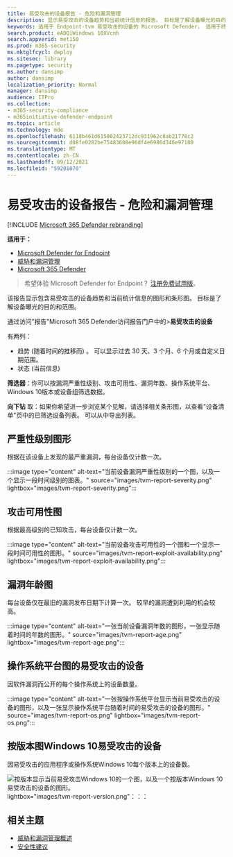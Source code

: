 ```yaml
---
title: 易受攻击的设备报告 - 危险和漏洞管理
description: 显示易受攻击的设备趋势和当前统计信息的报告。 目标是了解设备曝光的目的和范围。
keywords: 适用于 Endpoint-tvm 易受攻击的设备的 Microsoft Defender， 适用于终结点的 Microsoft Defender， tvm， &漏洞暴露， 减少威胁和漏洞， 监视安全配置
search.product: eADQiWindows 10XVcnh
search.appverid: met150
ms.prod: m365-security
ms.mktglfcycl: deploy
ms.sitesec: library
ms.pagetype: security
ms.author: dansimp
author: dansimp
localization_priority: Normal
manager: dansimp
audience: ITPro
ms.collection:
- m365-security-compliance
- m365initiative-defender-endpoint
ms.topic: article
ms.technology: mde
ms.openlocfilehash: 6118b461d615002423712dc931962c8ab21778c2
ms.sourcegitcommit: d08fe0282be75483608e96df4e6986d346e97180
ms.translationtype: MT
ms.contentlocale: zh-CN
ms.lasthandoff: 09/12/2021
ms.locfileid: "59201070"
---
```

# <a name="vulnerable-devices-report---threat-and-vulnerability-management"></a>易受攻击的设备报告 - 危险和漏洞管理

[!INCLUDE [Microsoft 365 Defender rebranding](../../includes/microsoft-defender.md)]

**适用于：**

- [Microsoft Defender for Endpoint](https://go.microsoft.com/fwlink/?linkid=2154037)
- [威胁和漏洞管理](next-gen-threat-and-vuln-mgt.md)
- [Microsoft 365 Defender](https://go.microsoft.com/fwlink/?linkid=2118804)

> 希望体验 Microsoft Defender for Endpoint？ [注册免费试用版](https://signup.microsoft.com/create-account/signup?products=7f379fee-c4f9-4278-b0a1-e4c8c2fcdf7e&ru=https://aka.ms/MDEp2OpenTrial?ocid=docs-wdatp-portaloverview-abovefoldlink)。

该报告显示包含易受攻击的设备趋势和当前统计信息的图形和条形图。 目标是了解设备曝光的目的和范围。

通过访问"报告"Microsoft 365 Defender访问报告门户中的>**易受攻击的设备**

有两列：

- 趋势 (随着时间的推移而) 。 可以显示过去 30 天、3 个月、6 个月或自定义日期范围。
- 状态 (当前信息) 

**筛选器**：你可以按漏洞严重性级别、攻击可用性、漏洞年数、操作系统平台、Windows 10版本或设备组筛选数据。

**向下钻** 取：如果你希望进一步浏览某个见解，请选择相关条形图，以查看"设备清单"页中的已筛选设备列表。 可以从中导出列表。

## <a name="severity-level-graphs"></a>严重性级别图形

根据在该设备上发现的最严重漏洞，每台设备仅计数一次。

:::image type="content" alt-text="当前设备漏洞严重性级别的一个图，以及一个显示一段时间级别的图表。" source="images/tvm-report-severity.png" lightbox="images/tvm-report-severity.png":::

## <a name="exploit-availability-graphs"></a>攻击可用性图

根据最高级别的已知攻击，每台设备仅计数一次。

:::image type="content" alt-text="当前设备攻击可用性的一个图和一个显示一段时间可用性的图形。" source="images/tvm-report-exploit-availability.png" lightbox="images/tvm-report-exploit-availability.png":::

## <a name="vulnerability-age-graphs"></a>漏洞年龄图

每台设备仅在最旧的漏洞发布日期下计算一次。 较早的漏洞遭到利用的机会较高。

:::image type="content" alt-text="一张当前设备漏洞年数的图形，一张显示随着时间的年数的图形。" source="images/tvm-report-age.png" lightbox="images/tvm-report-age.png":::

## <a name="vulnerable-devices-by-operating-system-platform-graphs"></a>操作系统平台图的易受攻击的设备

因软件漏洞而公开的每个操作系统上的设备数量。

:::image type="content" alt-text="一张按操作系统平台显示当前易受攻击的设备的图形，以及一张显示操作系统平台随着时间的易受攻击的设备的图形。" source="images/tvm-report-os.png" lightbox="images/tvm-report-os.png":::

## <a name="vulnerable-devices-by-windows-10-version-graphs"></a>按版本图Windows 10易受攻击的设备

因易受攻击的应用程序或操作系统Windows 10每个版本上的设备数。

![按版本显示当前易受攻击Windows 10的一个图，以及一个按版本Windows 10易受攻击的设备的图形。](images/tvm-report-version.png)lightbox="images/tvm-report-version.png"：：：

## <a name="related-topics"></a>相关主题

- [威胁和漏洞管理概述](next-gen-threat-and-vuln-mgt.md)
- [安全性建议](tvm-security-recommendation.md)
